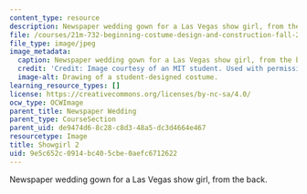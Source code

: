 ```yaml
---
content_type: resource
description: Newspaper wedding gown for a Las Vegas show girl, from the back.
file: /courses/21m-732-beginning-costume-design-and-construction-fall-2008/9e5c652c0914bc405cbe0aefc6712622_showgirl2.jpg
file_type: image/jpeg
image_metadata:
  caption: Newspaper wedding gown for a Las Vegas show girl, from the back.
  credit: 'Credit: Image courtesy of an MIT student. Used with permission.'
  image-alt: Drawing of a student-designed costume.
learning_resource_types: []
license: https://creativecommons.org/licenses/by-nc-sa/4.0/
ocw_type: OCWImage
parent_title: Newspaper Wedding
parent_type: CourseSection
parent_uid: de9474d6-8c28-c8d3-48a5-dc3d4664e467
resourcetype: Image
title: Showgirl 2
uid: 9e5c652c-0914-bc40-5cbe-0aefc6712622
---
```

Newspaper wedding gown for a Las Vegas show girl, from the back.